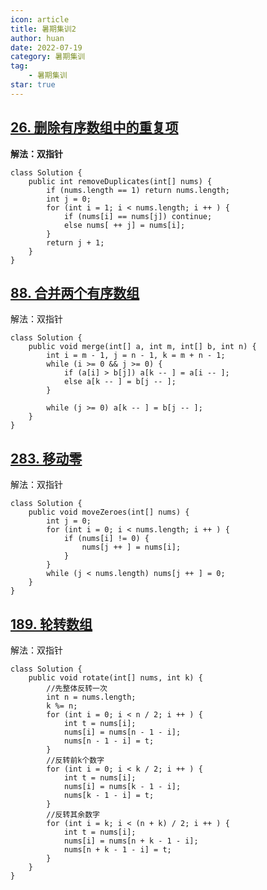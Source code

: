```yaml
---
icon: article
title: 暑期集训2
author: huan
date: 2022-07-19
category: 暑期集训
tag: 
    - 暑期集训
star: true
---
```


## [26. 删除有序数组中的重复项](https://leetcode.cn/problems/remove-duplicates-from-sorted-array/)

**解法：双指针**

~~~
class Solution {
    public int removeDuplicates(int[] nums) {
        if (nums.length == 1) return nums.length;
        int j = 0;
        for (int i = 1; i < nums.length; i ++ ) {
            if (nums[i] == nums[j]) continue;
            else nums[ ++ j] = nums[i];
        }
        return j + 1;
    }
}
~~~

## [88. 合并两个有序数组](https://leetcode.cn/problems/merge-sorted-array/)

解法：双指针

~~~
class Solution {
    public void merge(int[] a, int m, int[] b, int n) {
        int i = m - 1, j = n - 1, k = m + n - 1;
        while (i >= 0 && j >= 0) {
            if (a[i] > b[j]) a[k -- ] = a[i -- ];
            else a[k -- ] = b[j -- ];
        }
        
        while (j >= 0) a[k -- ] = b[j -- ];
    }
}
~~~

## [283. 移动零](https://leetcode.cn/problems/move-zeroes/)

解法：双指针

~~~
class Solution {
    public void moveZeroes(int[] nums) {
        int j = 0;
        for (int i = 0; i < nums.length; i ++ ) {
            if (nums[i] != 0) {
                nums[j ++ ] = nums[i];
            }
        }
        while (j < nums.length) nums[j ++ ] = 0;
    }
}
~~~

## [189. 轮转数组](https://leetcode.cn/problems/rotate-array/)

解法：双指针

~~~
class Solution {
    public void rotate(int[] nums, int k) {
        //先整体反转一次
        int n = nums.length;
        k %= n;
        for (int i = 0; i < n / 2; i ++ ) {
            int t = nums[i];
            nums[i] = nums[n - 1 - i];
            nums[n - 1 - i] = t;
        }
        //反转前k个数字
        for (int i = 0; i < k / 2; i ++ ) {
            int t = nums[i];
            nums[i] = nums[k - 1 - i];
            nums[k - 1 - i] = t;
        }
        //反转其余数字
        for (int i = k; i < (n + k) / 2; i ++ ) {
            int t = nums[i];
            nums[i] = nums[n + k - 1 - i];
            nums[n + k - 1 - i] = t;
        }
    }
}
~~~


